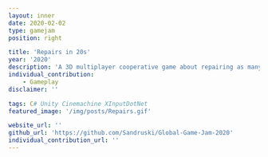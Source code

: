 ```yaml
---
layout: inner
date: 2020-02-02
type: gamejam
position: right

title: 'Repairs in 20s'
year: '2020'
description: 'A 3D multiplayer cooperative game about repairing as many screens as possible in 20 seconds. We developed it in 48 hours for the Global Game Jam 2020. It is in C# since it was made in Unity. We were a team of 4 people.'
individual_contribution:
    - Gameplay
disclaimer: ''

tags: C# Unity Cinemachine XInputDotNet
featured_image: '/img/posts/Repairs.gif'

website_url: ''
github_url: 'https://github.com/Sandruski/Global-Game-Jam-2020'
individual_contribution_url: ''
---
```

